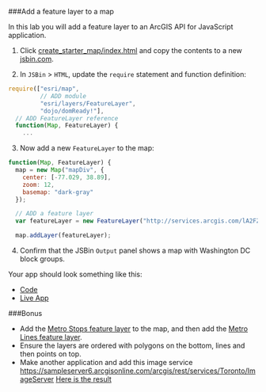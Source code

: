 ###Add a feature layer to a map

In this lab you will add a feature layer to an ArcGIS API for JavaScript application. 

1. Click [create_starter_map/index.html](../create_starter_map/index.html) and copy the contents to a new [jsbin.com](http://jsbin.com).

2. In `JSBin` > `HTML`, update the `require` statement and function definition:

  ```javascript
  require(["esri/map",
           // ADD module
           "esri/layers/FeatureLayer", 
           "dojo/domReady!"],
    // ADD FeatureLayer reference
    function(Map, FeatureLayer) {
      ...
  ```

3. Now add a new `FeatureLayer` to the map:

  ```javascript
  function(Map, FeatureLayer) {
    map = new Map("mapDiv", {
      center: [-77.029, 38.89],
      zoom: 12,
      basemap: "dark-gray"
    });

    // ADD a feature layer
    var featureLayer = new FeatureLayer("http://services.arcgis.com/lA2FZKuu26Fips7U/arcgis/rest/services/BlockGroupsDC/FeatureServer/0");

    map.addLayer(featureLayer);
  ```

4. Confirm that the JSBin `Output` panel shows a map with Washington DC block groups.

Your app should look something like this:
* [Code](index.html)
* [Live App](http://jofraley.github.io/Hacking_JavaScript/labs/jsapi3/add_feature_layer/index.html)


###Bonus
* Add the [Metro Stops feature layer](http://services.arcgis.com/lA2FZKuu26Fips7U/arcgis/rest/services/MetroStops/FeatureServer/0) to the map,
 and then add the [Metro Lines feature layer](http://services.arcgis.com/lA2FZKuu26Fips7U/arcgis/rest/services/MetroLines/FeatureServer/0).
* Ensure the layers are ordered with polygons on the bottom, lines and then points on top.
* Make another application and add this image service https://sampleserver6.arcgisonline.com/arcgis/rest/services/Toronto/ImageServer
  [Here is the result](http://jofraley.github.io/Hacking_JavaScript/labs/jsapi3/add_image_layer/index.html)
